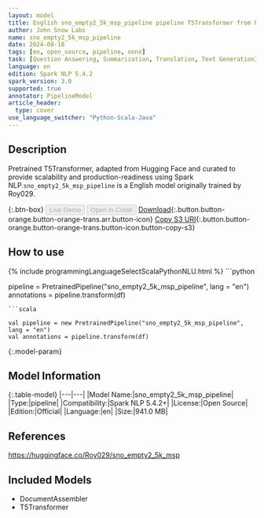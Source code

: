 ```yaml
---
layout: model
title: English sno_empty2_5k_msp_pipeline pipeline T5Transformer from Roy029
author: John Snow Labs
name: sno_empty2_5k_msp_pipeline
date: 2024-08-18
tags: [en, open_source, pipeline, onnx]
task: [Question Answering, Summarization, Translation, Text Generation]
language: en
edition: Spark NLP 5.4.2
spark_version: 3.0
supported: true
annotator: PipelineModel
article_header:
  type: cover
use_language_switcher: "Python-Scala-Java"
---
```


## Description

Pretrained T5Transformer, adapted from Hugging Face and curated to provide scalability and production-readiness using Spark NLP.`sno_empty2_5k_msp_pipeline` is a English model originally trained by Roy029.

{:.btn-box}
<button class="button button-orange" disabled>Live Demo</button>
<button class="button button-orange" disabled>Open in Colab</button>
[Download](https://s3.amazonaws.com/auxdata.johnsnowlabs.com/public/models/sno_empty2_5k_msp_pipeline_en_5.4.2_3.0_1723958039855.zip){:.button.button-orange.button-orange-trans.arr.button-icon}
[Copy S3 URI](s3://auxdata.johnsnowlabs.com/public/models/sno_empty2_5k_msp_pipeline_en_5.4.2_3.0_1723958039855.zip){:.button.button-orange.button-orange-trans.button-icon.button-copy-s3}

## How to use



<div class="tabs-box" markdown="1">
{% include programmingLanguageSelectScalaPythonNLU.html %}
```python

pipeline = PretrainedPipeline("sno_empty2_5k_msp_pipeline", lang = "en")
annotations =  pipeline.transform(df)   

```
```scala

val pipeline = new PretrainedPipeline("sno_empty2_5k_msp_pipeline", lang = "en")
val annotations = pipeline.transform(df)

```
</div>

{:.model-param}
## Model Information

{:.table-model}
|---|---|
|Model Name:|sno_empty2_5k_msp_pipeline|
|Type:|pipeline|
|Compatibility:|Spark NLP 5.4.2+|
|License:|Open Source|
|Edition:|Official|
|Language:|en|
|Size:|941.0 MB|

## References

https://huggingface.co/Roy029/sno_empty2_5k_msp

## Included Models

- DocumentAssembler
- T5Transformer